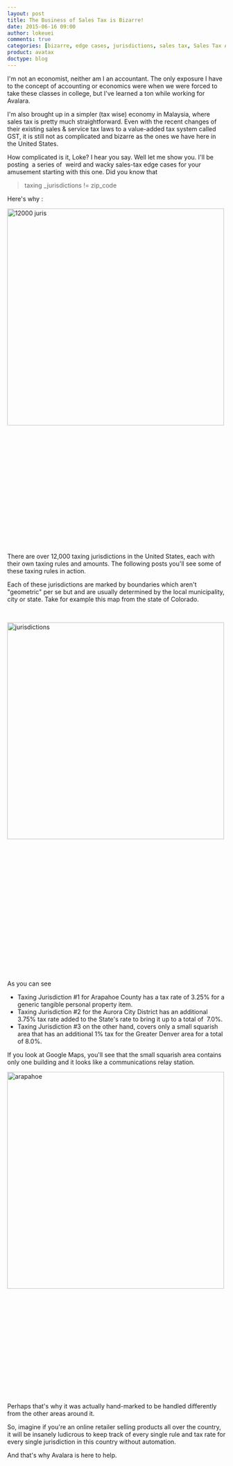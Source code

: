 ```yaml
---
layout: post
title: The Business of Sales Tax is Bizarre!
date: 2015-06-16 09:00
author: lokeuei
comments: true
categories: [bizarre, edge cases, jurisdictions, sales tax, Sales Tax APIs, weird]
product: avatax
doctype: blog
---
```

I'm not an economist, neither am I an accountant. The only exposure I have to the concept of accounting or economics were when we were forced to take these classes in college, but I've learned a ton while working for Avalara.

I'm also brought up in a simpler (tax wise) economy in Malaysia, where sales tax is pretty much straightforward. Even with the recent changes of their existing sales &amp; service tax laws to a value-added tax system called GST, it is still not as complicated and bizarre as the ones we have here in the United States.

How complicated is it, Loke? I hear you say. Well let me show you. I'll be posting  a series of  weird and wacky sales-tax edge cases for your amusement starting with this one. Did you know that
<blockquote>taxing _jurisdictions != zip_code</blockquote>
Here's why :

<a href="https://developer.avalara.com/wp-content/uploads/2015/06/12000-juris.jpg"><img class="alignleft wp-image-9229 size-full" src="http://developer.avalara.com/wp-content/uploads/2015/06/12000-juris.jpg" alt="12000 juris" width="500" /></a>

&nbsp;

&nbsp;

&nbsp;

&nbsp;

&nbsp;

&nbsp;

&nbsp;

&nbsp;

&nbsp;

There are over 12,000 taxing jurisdictions in the United States, each with their own taxing rules and amounts. The following posts you'll see some of these taxing rules in action.

Each of these jurisdictions are marked by boundaries which aren't "geometric" per se but and are usually determined by the local municipality, city or state. Take for example this map from the state of Colorado.

&nbsp;

<a href="https://developer.avalara.com/wp-content/uploads/2015/06/jurisdictions1.jpg"><img class="alignleft wp-image-9244 size-full" src="http://developer.avalara.com/wp-content/uploads/2015/06/jurisdictions1.jpg" alt="jurisdictions" width="500" /></a>

&nbsp;

&nbsp;

&nbsp;

&nbsp;

&nbsp;

&nbsp;

&nbsp;

&nbsp;

&nbsp;

&nbsp;

As you can see
<ul>
	<li>Taxing Jurisdiction #1 for Arapahoe County has a tax rate of 3.25% for a generic tangible personal property item.</li>
	<li>Taxing Jurisdiction #2 for the Aurora City District has an additional 3.75% tax rate added to the State's rate to bring it up to a total of  7.0%.</li>
	<li>Taxing Jurisdiction #3 on the other hand, covers only a small squarish area that has an additional 1% tax for the Greater Denver area for a total of 8.0%.</li>
</ul>
If you look at Google Maps, you'll see that the small squarish area contains only one building and it looks like a communications relay station.

<a href="https://developer.avalara.com/wp-content/uploads/2015/06/arapahoe.jpg"><img class="alignleft wp-image-9233 size-full" src="http://developer.avalara.com/wp-content/uploads/2015/06/arapahoe.jpg" alt="arapahoe" width="500" /></a>

&nbsp;

&nbsp;

&nbsp;

&nbsp;

&nbsp;

&nbsp;

&nbsp;

&nbsp;

Perhaps that's why it was actually hand-marked to be handled differently from the other areas around it.

So, imagine if you're an online retailer selling products all over the country, it will be insanely ludicrous to keep track of every single rule and tax rate for every single jurisdiction in this country without automation.

And that's why Avalara is here to help.
